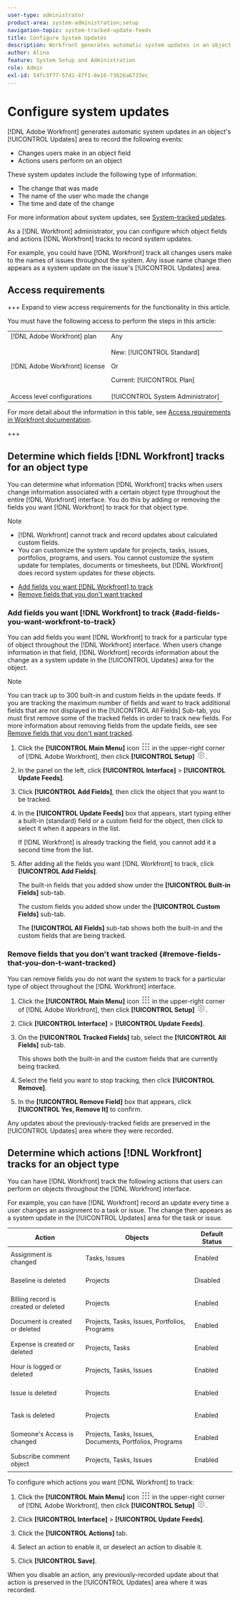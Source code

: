 ```yaml
---
user-type: administrator
product-area: system-administration;setup
navigation-topic: system-tracked-update-feeds
title: Configure System Updates
description: Workfront generates automatic system updates in an object's [!UICONTROL Updates] area to record the changes that users perform on the object. As a [!DNL Workfront] administrator, you can configure which object fields and actions [!DNL Workfront] tracks to record system updates.
author: Alina
feature: System Setup and Administration
role: Admin
exl-id: 54fc3f77-57d1-47f1-8e16-73626a6733ec
---
```

# Configure system updates

[!DNL Adobe Workfront] generates automatic system updates in an object's [!UICONTROL Updates] area to record the following events:

* Changes users make in an object field
* Actions users perform on an object

These system updates include the following type of information:

* The change that was made
* The name of the user who made the change
* The time and date of the change

For more information about system updates, see [System-tracked updates](../system-tracked-update-feeds/system-tracked-update-feeds.md).

As a [!DNL Workfront] administrator, you can configure which object fields and actions [!DNL Workfront] tracks to record system updates.

For example, you could have [!DNL Workfront] track all changes users make to the names of issues throughout the system. Any issue name change then appears as a system update on the issue's [!UICONTROL Updates] area.

## Access requirements

+++ Expand to view access requirements for the functionality in this article.

You must have the following access to perform the steps in this article:

<table style="table-layout:auto"> 
 <col> 
 <col> 
 <tbody> 
  <tr> 
   <td role="rowheader">[!DNL Adobe Workfront] plan</td> 
   <td>Any</td> 
  </tr> 
  <tr> 
   <td role="rowheader">[!DNL Adobe Workfront] license</td> 
   <td><p>New: [!UICONTROL Standard]</p>
   Or
   <p>Current: [!UICONTROL Plan]</p>
   </td> 
  </tr>  
  <tr> 
   <td role="rowheader">Access level configurations</td> 
   <td>[!UICONTROL System Administrator]</td>
  </tr> 
 </tbody> 
</table>

For more detail about the information in this table, see [Access requirements in Workfront documentation](/help/quicksilver/administration-and-setup/add-users/access-levels-and-object-permissions/access-level-requirements-in-documentation.md).

+++

## Determine which fields [!DNL Workfront] tracks for an object type

You can determine what information [!DNL Workfront] tracks when users change information associated with a certain object type throughout the entire [!DNL Workfront] interface. You do this by adding or removing the fields you want [!DNL Workfront] to track for that object type.

>[!NOTE]
>
>* [!DNL Workfront] cannot track and record updates about calculated custom fields.
>* You can customize the system update for projects, tasks, issues, portfolios, programs, and users. You cannot customize the system update for templates, documents or timesheets, but [!DNL Workfront] does record system updates for these objects.
>



* [Add fields you want [!DNL Workfront] to track](#add-fields-you-want-workfront-to-track)
* [Remove fields that you don't want tracked](#remove-fields-that-you-don-t-want-tracked)

### Add fields you want [!DNL Workfront] to track {#add-fields-you-want-workfront-to-track}

You can add fields you want [!DNL Workfront] to track for a particular type of object throughout the [!DNL Workfront] interface. When users change information in that field, [!DNL Workfront] records information about the change as a system update in the [!UICONTROL Updates] area for the object.

>[!NOTE]
>
>You can track up to 300 built-in and custom fields in the update feeds. If you are tracking the maximum number of fields and want to track additional fields that are not displayed in the [!UICONTROL All Fields] Sub-tab, you must first remove some of the tracked fields in order to track new fields. For more information about removing fields from the update fields, see see [Remove fields that you don't want tracked](#remove-fields-that-you-don-t-want-tracked).

1. Click the **[!UICONTROL Main Menu]** icon ![Main menu icon](assets/main-menu-icon.png) in the upper-right corner of [!DNL Adobe Workfront], then click **[!UICONTROL Setup]** ![Gear settings icon](assets/gear-icon-settings.png).

1. In the panel on the left, click **[!UICONTROL Interface]** > **[!UICONTROL Update Feeds]**.

1. &#x200B;Click **[!UICONTROL Add Fields]**, then click the object that you want to be tracked.

1. In the&#x200B; **[!UICONTROL Update Feeds]** box that appears, start typing either a built-in (standard) field or a custom field for the object, then click to select it when it appears in the list.

   If [!DNL Workfront] is already tracking the field, you cannot add it a second time from the list.

1. After adding all the fields you want [!DNL Workfront] to track, click **[!UICONTROL Add Fields]**.

   The built-in fields that you added show under the **[!UICONTROL Built-in Fields]** sub-tab.

   The custom fields you added show under the **[!UICONTROL Custom Fields]** sub-tab.

   The **[!UICONTROL All Fields]** sub-tab shows both the built-in and the custom fields that are being tracked.

### Remove fields that you don't want tracked {#remove-fields-that-you-don-t-want-tracked}

You can remove fields you do not want the system to track for a particular type of object throughout the [!DNL Workfront] interface.

1. Click the **[!UICONTROL Main Menu]** icon ![Main menu icon](assets/main-menu-icon.png) in the upper-right corner of [!DNL Adobe Workfront], then click **[!UICONTROL Setup]** ![Gear settings icon](assets/gear-icon-settings.png).

1. Click **[!UICONTROL Interface]** > **[!UICONTROL Update Feeds]**.

1. On the **[!UICONTROL Tracked Fields]** tab, select the **[!UICONTROL All Fields]** sub-tab.

   This shows both the built-in and the custom fields that are currently being tracked.

1. Select the field you want to stop tracking, then click **[!UICONTROL Remove]**.

1. In the **[!UICONTROL Remove Field]** box that appears, click **[!UICONTROL Yes, Remove It]** to confirm.

Any updates about the previously-tracked fields are preserved in the [!UICONTROL Updates] area where they were recorded.

## Determine which actions [!DNL Workfront] tracks for an object type

You can have [!DNL Workfront] track the following actions that users can perform on objects throughout the [!DNL Workfront] interface.

For example, you can have [!DNL Workfront] record an update every time a user changes an assignment to a task or issue. The change then appears as a system update in the [!UICONTROL Updates] area for the task or issue.

<table style="table-layout:auto"> 
 <col> 
 <col> 
 <col> 
 <thead> 
  <tr> 
   <th><strong>Action</strong> </th> 
   <th><strong>Objects</strong> </th> 
   <th><strong>Default Status</strong> </th> 
  </tr> 
 </thead> 
 <tbody> 
  <tr> 
   <td>Assignment is changed</td> 
   <td>Tasks, Issues</td> 
   <td> <p>Enabled</p> </td> 
  </tr> 
  <tr> 
   <td>Baseline is deleted</td> 
   <td>Projects</td> 
   <td> <p>Disabled</p> </td> 
  </tr> 
  <tr> 
   <td>Billing record is created or deleted</td> 
   <td>Projects</td> 
   <td> <p>Enabled</p> </td> 
  </tr> 
  <tr> 
   <td>Document is created or deleted</td> 
   <td>Projects, Tasks, Issues, Portfolios, Programs</td> 
   <td> <p>Enabled</p> </td> 
  </tr> 
  <tr> 
   <td>Expense is created or deleted</td> 
   <td>Projects, Tasks</td> 
   <td> <p>Enabled</p> </td> 
  </tr> 
  <tr> 
   <td>Hour is logged or deleted</td> 
   <td>Projects, Tasks, Issues</td> 
   <td> <p>Enabled</p> </td> 
  </tr> 
  <tr> 
   <td>Issue is deleted</td> 
   <td>Projects</td> 
   <td> <p>Enabled</p> </td> 
  </tr> 
  <tr> 
   <td>Task is deleted</td> 
   <td>Projects</td> 
   <td> <p>Enabled</p> </td> 
  </tr> 
  <tr> 
   <td>Someone's Access is changed</td> 
   <td>Projects, Tasks, Issues, Documents, Portfolios, Programs</td> 
   <td> <p>Enabled</p> </td> 
  </tr> 
  <tr> 
   <td>Subscribe comment object</td> 
   <td>Projects, Tasks, Issues</td> 
   <td> <p>Enabled</p> </td> 
  </tr> 
 </tbody> 
</table>

To configure which actions you want [!DNL Workfront] to track:

1. Click the **[!UICONTROL Main Menu]** icon ![Main menu icon](assets/main-menu-icon.png) in the upper-right corner of [!DNL Adobe Workfront], then click **[!UICONTROL Setup]** ![Gear settings icon](assets/gear-icon-settings.png).

1. Click **[!UICONTROL Interface]** > **[!UICONTROL Update Feeds]**.

1. Click the **[!UICONTROL Actions]** tab.

1. Select an action to enable it, or deselect an action to disable it.
1. Click **[!UICONTROL Save]**.

When you disable an action, any previously-recorded update about that action is preserved in the [!UICONTROL Updates] area where it was recorded.

